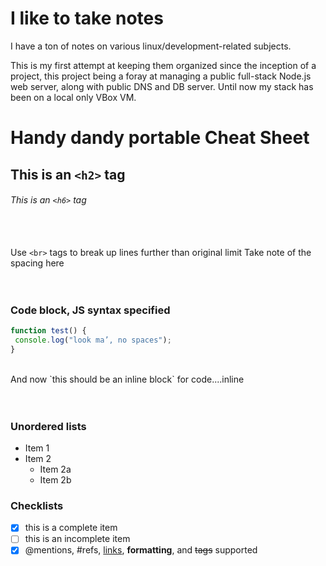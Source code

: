 I like to take notes
====================

I have a ton of notes on various linux/development-related subjects.

This is my first attempt at keeping them organized since the inception of a project,
this project being a foray at managing a public full-stack Node.js web server, along
with public DNS and DB server. Until now my stack has been on a local only VBox VM.




# Handy dandy portable Cheat Sheet
## This is an `<h2>` tag
###### This is an `<h6>` tag

<br><br>
Use `<br>` tags to break up lines further than original limit
Take note of the spacing here
<br><br><br>

### Code block, JS syntax specified

```javascript
function test() {
 console.log("look ma’, no spaces");
}
```

<br>
And now `this should be an inline block` for code....inline
<br><br><br>


### Unordered lists
* Item 1
* Item 2
  * Item 2a
  * Item 2b


### Checklists
- [x] this is a complete item
- [ ] this is an incomplete item
- [x] @mentions, #refs, [links](), **formatting**, and <del>tags</del> supported